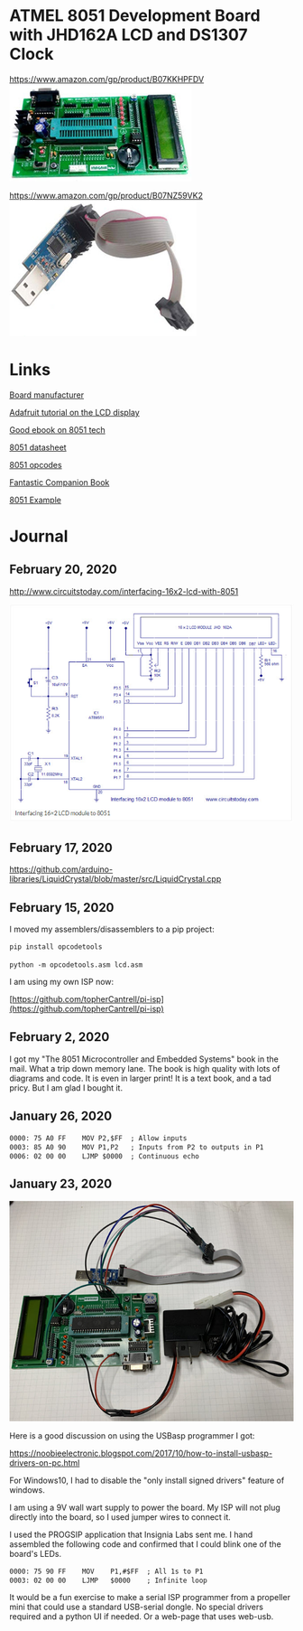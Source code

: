# ATMEL 8051 Development Board with JHD162A LCD and DS1307 Clock

https://www.amazon.com/gp/product/B07KKHPFDV<br>
![](art/board.jpg)

https://www.amazon.com/gp/product/B07NZ59VK2<br>
![](art/isp.jpg)

# Links

[Board manufacturer](https://insignialabs.com/atmel-8051-development-board-with-lcd-ds1307-clock-zif-support-1806428)

[Adafruit tutorial on the LCD display](https://learn.adafruit.com/character-lcds/wiring-a-character-lcd)

[Good ebook on 8051 tech](http://ee.sharif.edu/~sakhtar3/books/mazidi/)

[8051 datasheet](https://www.keil.com/dd/docs/datashts/atmel/at89s52_ds.pdf)

[8051 opcodes](http://www.keil.com/support/man/docs/is51/is51_opcodes.htm)

[Fantastic Companion Book](https://www.amazon.com/gp/product/129202657X)

[8051 Example](http://www.circuitstoday.com/interfacing-16x2-lcd-with-8051)

# Journal

## February 20, 2020

http://www.circuitstoday.com/interfacing-16x2-lcd-with-8051

![](art/lcd.jpg)

## February 17, 2020

https://github.com/arduino-libraries/LiquidCrystal/blob/master/src/LiquidCrystal.cpp


## February 15, 2020

I moved my assemblers/disassemblers to a pip project:

```
pip install opcodetools

python -m opcodetools.asm lcd.asm
```

I am using my own ISP now:

[https://github.com/topherCantrell/pi-isp](https://github.com/topherCantrell/pi-isp)


## February 2, 2020

I got my "The 8051 Microcontroller and Embedded Systems" book in the mail. What a trip down memory lane. The book
is high quality with lots of diagrams and code. It is even in larger print! It is a text book, and a tad pricy. But
I am glad I bought it.

## January 26, 2020

```
0000: 75 A0 FF    MOV P2,$FF  ; Allow inputs
0003: 85 A0 90    MOV P1,P2   ; Inputs from P2 to outputs in P1
0006: 02 00 00    LJMP $0000  ; Continuous echo
```

## January 23, 2020

![](art/hookup.jpg)

Here is a good discussion on using the USBasp programmer I got:

https://noobieelectronic.blogspot.com/2017/10/how-to-install-usbasp-drivers-on-pc.html

For Windows10, I had to disable the "only install signed drivers" feature of windows.

I am using a 9V wall wart supply to power the board. My ISP will not plug directly into the board, so I
used jumper wires to connect it.

I used the PROGSIP application that Insignia Labs sent me. I hand assembled the following code and confirmed that I
could blink one of the board's LEDs.

```
0000: 75 90 FF    MOV    P1,#$FF  ; All 1s to P1
0003: 02 00 00    LJMP   $0000    ; Infinite loop
```

It would be a fun exercise to make a serial ISP programmer from a propeller mini that could use a standard USB-serial dongle. No special drivers required
and a python UI if needed. Or a web-page that uses web-usb.

